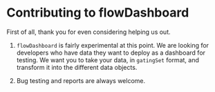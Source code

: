 # Contributing to flowDashboard

First of all, thank you for even considering helping us out.

1. `flowDashboard` is fairly experimental at this point. We are looking for developers who have data they want to deploy as a dashboard for testing. We want you to take your data, in `gatingSet` format, and transform it into the different data objects. 

2. Bug testing and reports are always welcome. 

